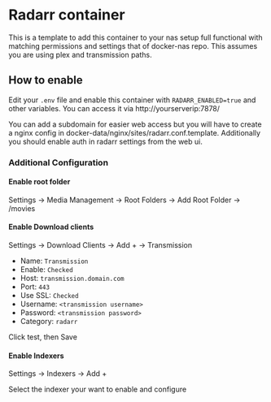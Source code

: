 # Radarr container

This is a template to add this container to your nas setup full functional with matching permissions and settings that of docker-nas repo. This assumes you are using plex and transmission paths.

## How to enable

Edit your `.env` file and enable this container with `RADARR_ENABLED=true` and other variables. You can access it via http://yourserverip:7878/

You can add a subdomain for easier web access but you will have to create a nginx config in docker-data/nginx/sites/radarr.conf.template. Additionally you should enable auth in radarr settings from the web ui.

### Additional Configuration

#### Enable root folder

Settings -> Media Management -> Root Folders -> Add Root Folder -> /movies

#### Enable Download clients

Settings -> Download Clients -> Add + -> Transmission

 - Name: `Transmission`
 - Enable: `Checked`
 - Host: `transmission.domain.com`
 - Port: `443`
 - Use SSL: `Checked`
 - Username: `<transmission username>`
 - Password: `<transmission password>`
 - Category: `radarr`

Click test, then Save

#### Enable Indexers

Settings -> Indexers -> Add +

Select the indexer your want to enable and configure
